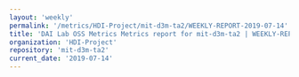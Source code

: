 ```yaml
---
layout: 'weekly'
permalink: '/metrics/HDI-Project/mit-d3m-ta2/WEEKLY-REPORT-2019-07-14'
title: 'DAI Lab OSS Metrics Metrics report for mit-d3m-ta2 | WEEKLY-REPORT-2019-07-14'
organization: 'HDI-Project'
repository: 'mit-d3m-ta2'
current_date: '2019-07-14'
---
```

